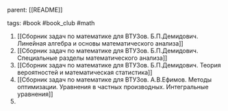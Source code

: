 parent: [[README]]

tags: #book #book_club #math 

1. [[Сборник задач по математике для ВТУЗов. Б.П.Демидович. Линейная алгебра и основы математического анализа]]
2. [[Сборник задач по математике для ВТУЗов. Б.П.Демидович. Специальные разделы математического анализа]]
3. [[Сборник задач по математике для ВТУЗов. Б.П.Демидович. Теория вероятностей и математическая статистика]]
4. [[Сборник задач по математике для ВТУЗов. А.В.Ефимов. Методы оптимизации. Уравнения в частных производных. Интегральные уравнения]]
5. 